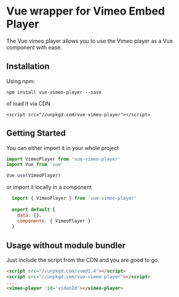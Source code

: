# Vue wrapper for Vimeo Embed Player

The Vue vimeo player allows you to use the Vimeo player as a Vue component with ease.

## Installation

Using npm:

```
npm install vue-vimeo-player --save
```
of load it via CDN

```
<script src="//unpkgd.com/vue-vimeo-player"></script>
```

## Getting Started

You can either import it in your whole project

 ```js
 import VimeoPlayer from 'vue-vimeo-player'
 import Vue from 'vue'

 Vue.use(VimeoPlayer)

```
or import it locally in a component

```js
  import { VimeoPlayer } from 'vue-vimeo-player'
  
  export default {
  	data: {},
  	components: { VimeoPlayer }
  }
```

## Usage without module bundler

Just include the script from the CDN and you are good to go.

```html
<script src="//unpkgd.com/vue@2.4"></script>
<script src="//unpkgd.com/vue-vimeo-player"></script>
....
<vimeo-player :id='videoId'></vimeo-player>	
```